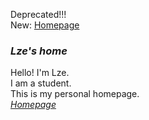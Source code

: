 Deprecated!!!<br>
New: [Homepage](https://GitHub.com/zcns/homepage)
### *Lze's home*
Hello! I'm Lze.<br>
I am a student.<br>
This is my personal homepage.<br>
[*Homepage*](https://lze.ink)

